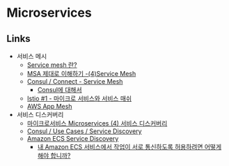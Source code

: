 # Microservices

## Links
* 서비스 메시
  * [Service mesh 란?](https://medium.com/dtevangelist/service-mesh-%EB%9E%80-8dfafb56fc07)
  * [MSA 제대로 이해하기 -(4)Service Mesh](https://velog.io/@tedigom/MSA-%EC%A0%9C%EB%8C%80%EB%A1%9C-%EC%9D%B4%ED%95%B4%ED%95%98%EA%B8%B0-4Service-Mesh-f8k317qn1b)
  * [Consul / Connect - Service Mesh](https://www.consul.io/docs/connect/index.html)
    * [Consul에 대해서](http://longbe00.blogspot.com/2017/08/consul.html)
  * [Istio #1 - 마이크로 서비스와 서비스 매쉬](https://bcho.tistory.com/1293?category=731548)
  * [AWS App Mesh](https://aws.amazon.com/ko/app-mesh/)
* 서비스 디스커버리
  * [마이크로서비스 Microservices (4) 서비스 디스커버리](https://futurecreator.github.io/2018/10/18/service-discovery-in-microservices/)
  * [Consul / Use Cases / Service Discovery](https://www.consul.io/discovery.html)
  * [Amazon ECS Service Discovery
](https://aws.amazon.com/blogs/aws/amazon-ecs-service-discovery/)
    * [내 Amazon ECS 서비스에서 작업이 서로 통신하도록 허용하려면 어떻게 해야 합니까?](https://aws.amazon.com/ko/premiumsupport/knowledge-center/ecs-tasks-services-communication/)